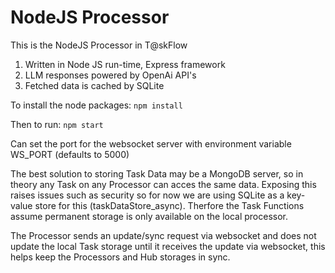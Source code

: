 # NodeJS Processor

This is the NodeJS Processor in T@skFlow

1. Written in Node JS run-time, Express framework
3. LLM responses powered by OpenAi API's
4. Fetched data is cached by SQLite

To install the node packages: `npm install` 

Then to run: `npm start` 

Can set the port for the websocket server with environment variable WS_PORT (defaults to 5000)

The best solution to storing Task Data may be a MongoDB server, so in theory any Task on any Processor can acces the same data. Exposing this raises issues such as security so for now we are using SQLite as a key-value store for this (taskDataStore_async). Therfore the Task Functions assume permanent storage is only available on the local processor.

The Processor sends an update/sync request via websocket and does not update the local Task storage until it receives the update via websocket, this helps keep the Processors and Hub storages in sync.